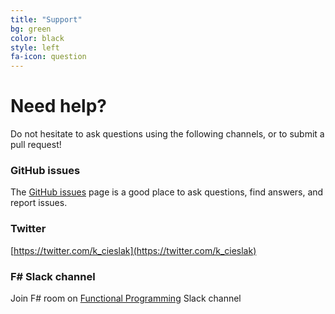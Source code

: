 ```yaml
---
title: "Support"
bg: green
color: black
style: left
fa-icon: question
---
```



# Need help?

Do not hesitate to ask questions using the following channels, or to submit a pull request!

### GitHub issues

The [GitHub issues](https://github.com/fsprojects/atom-fsharp/issues) page is a good place to ask questions, find answers, and report issues.

### Twitter

[https://twitter.com/k_cieslak](https://twitter.com/k_cieslak)

### F# Slack channel

Join F# room on [Functional Programming](http://fpchat.com) Slack channel
